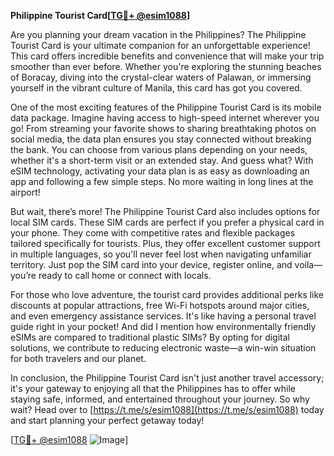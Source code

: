 **Philippine Tourist Card[[TG💪+ @esim1088](https://t.me/s/esim1088)]**

Are you planning your dream vacation in the Philippines? The Philippine Tourist Card is your ultimate companion for an unforgettable experience! This card offers incredible benefits and convenience that will make your trip smoother than ever before. Whether you're exploring the stunning beaches of Boracay, diving into the crystal-clear waters of Palawan, or immersing yourself in the vibrant culture of Manila, this card has got you covered.

One of the most exciting features of the Philippine Tourist Card is its mobile data package. Imagine having access to high-speed internet wherever you go! From streaming your favorite shows to sharing breathtaking photos on social media, the data plan ensures you stay connected without breaking the bank. You can choose from various plans depending on your needs, whether it's a short-term visit or an extended stay. And guess what? With eSIM technology, activating your data plan is as easy as downloading an app and following a few simple steps. No more waiting in long lines at the airport!

But wait, there’s more! The Philippine Tourist Card also includes options for local SIM cards. These SIM cards are perfect if you prefer a physical card in your phone. They come with competitive rates and flexible packages tailored specifically for tourists. Plus, they offer excellent customer support in multiple languages, so you'll never feel lost when navigating unfamiliar territory. Just pop the SIM card into your device, register online, and voila—you’re ready to call home or connect with locals.

For those who love adventure, the tourist card provides additional perks like discounts at popular attractions, free Wi-Fi hotspots around major cities, and even emergency assistance services. It's like having a personal travel guide right in your pocket! And did I mention how environmentally friendly eSIMs are compared to traditional plastic SIMs? By opting for digital solutions, we contribute to reducing electronic waste—a win-win situation for both travelers and our planet.

In conclusion, the Philippine Tourist Card isn't just another travel accessory; it's your gateway to enjoying all that the Philippines has to offer while staying safe, informed, and entertained throughout your journey. So why wait? Head over to [https://t.me/s/esim1088](https://t.me/s/esim1088) today and start planning your perfect getaway today!

[[TG💪+ @esim1088](https://t.me/s/esim1088) ![Image](https://i.postimg.cc/Y0z9fWf4/image.png)]